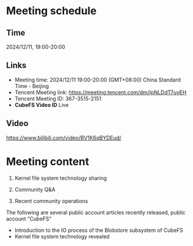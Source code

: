 # Meeting schedule

## Time

2024/12/11, 19:00-20:00

## Links

+ Meeting time: 2024/12/11 19:00-20:00 (GMT+08:00) China Standard Time - Beijing
+ Tencent Meeting link: https://meeting.tencent.com/dm/IpNLDdT7uyEH
+ Tencent Meeting ID: 367-3515-2151
+ **CubeFS Video ID** Live

## Video
https://www.bilibili.com/video/BV1K6qBYDEud/

# Meeting content

1. Kernel file system technology sharing

2. Community Q&A

3. Recent community operations

The following are several public account articles recently released, public account "CubeFS"
- Introduction to the IO process of the Blobstore subsystem of CubeFS
- Kernel file system technology revealed